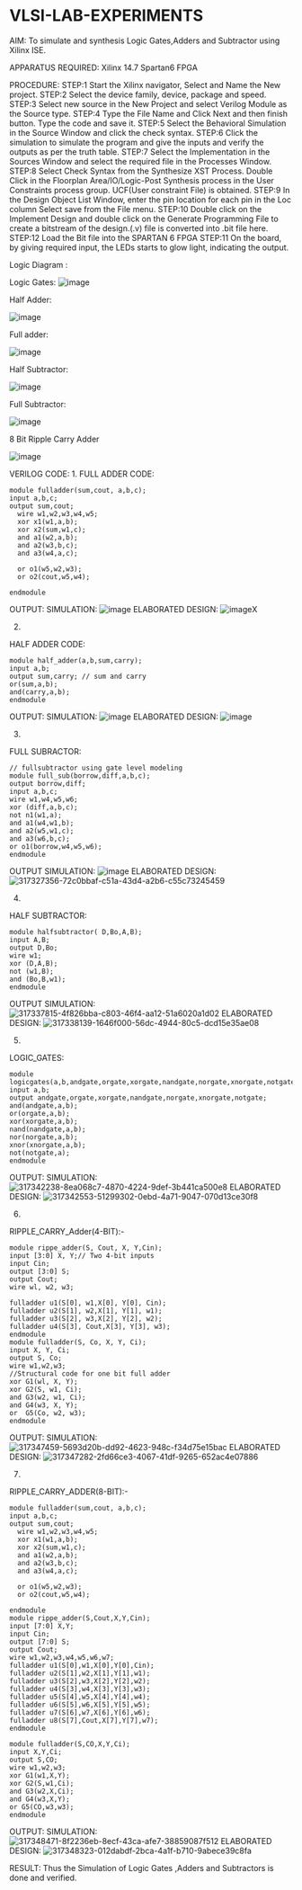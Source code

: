 # VLSI-LAB-EXPERIMENTS
AIM: To simulate and synthesis Logic Gates,Adders and Subtractor using Xilinx ISE.

APPARATUS REQUIRED: Xilinx 14.7 Spartan6 FPGA

PROCEDURE: STEP:1 Start the Xilinx navigator, Select and Name the New project. STEP:2 Select the device family, device, package and speed. STEP:3 Select new source in the New Project and select Verilog Module as the Source type. STEP:4 Type the File Name and Click Next and then finish button. Type the code and save it. STEP:5 Select the Behavioral Simulation in the Source Window and click the check syntax. STEP:6 Click the simulation to simulate the program and give the inputs and verify the outputs as per the truth table. STEP:7 Select the Implementation in the Sources Window and select the required file in the Processes Window. STEP:8 Select Check Syntax from the Synthesize XST Process. Double Click in the Floorplan Area/IO/Logic-Post Synthesis process in the User Constraints process group. UCF(User constraint File) is obtained. STEP:9 In the Design Object List Window, enter the pin location for each pin in the Loc column Select save from the File menu. STEP:10 Double click on the Implement Design and double click on the Generate Programming File to create a bitstream of the design.(.v) file is converted into .bit file here. STEP:12 Load the Bit file into the SPARTAN 6 FPGA STEP:11 On the board, by giving required input, the LEDs starts to glow light, indicating the output.

Logic Diagram :

Logic Gates:
![image](https://github.com/navaneethans/VLSI-LAB-EXPERIMENTS/assets/6987778/ee17970c-3ac9-4603-881b-88e2825f41a4)


Half Adder:

![image](https://github.com/navaneethans/VLSI-LAB-EXPERIMENTS/assets/6987778/0e1ecb96-0c25-4556-832b-aeeedfdfe7b9)


Full adder:

![image](https://github.com/navaneethans/VLSI-LAB-EXPERIMENTS/assets/6987778/9bb3964c-438f-469d-a3de-c1cca6f323fb)


Half Subtractor:

![image](https://github.com/navaneethans/VLSI-LAB-EXPERIMENTS/assets/6987778/731470b7-eb4e-49f8-8bb7-2994052a7184)



Full Subtractor:

![image](https://github.com/navaneethans/VLSI-LAB-EXPERIMENTS/assets/6987778/d66f874b-c1f2-44b3-a035-7149b56430c1)



8 Bit Ripple Carry Adder

![image](https://github.com/navaneethans/VLSI-LAB-EXPERIMENTS/assets/6987778/7385a408-40a5-4203-8050-b72818622d79)



VERILOG CODE:
1.
FULL ADDER CODE:
```
module fulladder(sum,cout, a,b,c);
input a,b,c;
output sum,cout;
  wire w1,w2,w3,w4,w5;
  xor x1(w1,a,b);
  xor x2(sum,w1,c);  
  and a1(w2,a,b);
  and a2(w3,b,c);
  and a3(w4,a,c);
  
  or o1(w5,w2,w3);
  or o2(cout,w5,w4);
    
endmodule
```
OUTPUT:
SIMULATION:
![image](https://github.com/alvin-2003/VLSI-LAB-EXP-1/assets/163816866/da22ffe7-f3cc-4dce-9b56-4338676ccabf)
ELABORATED DESIGN:
![image](https://github.com/alvin-2003/VLSI-LAB-EXP-1/assets/163816866/32f0b070-a80e-45f1-b3cb-a40e85731945)X

2.
HALF ADDER CODE:
```
module half_adder(a,b,sum,carry);
input a,b;
output sum,carry; // sum and carry
or(sum,a,b);
and(carry,a,b);
endmodule
```
OUTPUT:
SIMULATION:
![image](https://github.com/alvin-2003/VLSI-LAB-EXP-1/assets/163816866/6898899c-506a-4247-8f29-24c9519ab0d9)
ELABORATED DESIGN:
![image](https://github.com/alvin-2003/VLSI-LAB-EXP-1/assets/163816866/4c844f64-9255-4427-9519-b1168780cd28)

3.
FULL SUBRACTOR:
```
// fullsubtractor using gate level modeling
module full_sub(borrow,diff,a,b,c);
output borrow,diff;
input a,b,c;
wire w1,w4,w5,w6;
xor (diff,a,b,c);
not n1(w1,a);
and a1(w4,w1,b);
and a2(w5,w1,c);
and a3(w6,b,c);
or o1(borrow,w4,w5,w6);
endmodule
```
OUTPUT
SIMULATION:
![image](https://github.com/alvin-2003/VLSI-LAB-EXP-1/assets/163816866/37bdf45b-db0b-49f9-ac15-d85ae9eebaa4)
ELABORATED DESIGN:
![317327356-72c0bbaf-c51a-43d4-a2b6-c55c73245459](https://github.com/alvin-2003/VLSI-LAB-EXP-1/assets/163816866/c8e64820-5d0b-4bc4-ad15-980e01062773)

4.
HALF SUBTRACTOR:
```
module halfsubtractor( D,Bo,A,B);
input A,B;
output D,Bo;
wire w1;
xor (D,A,B);
not (w1,B);
and (Bo,B,w1);
endmodule
```
OUTPUT
SIMULATION:
![317337815-4f826bba-c803-46f4-aa12-51a6020a1d02](https://github.com/alvin-2003/VLSI-LAB-EXP-1/assets/163816866/162baea4-60b3-499f-b762-75956c2228cd)
ELABORATED DESIGN:
![317338139-1646f000-56dc-4944-80c5-dcd15e35ae08](https://github.com/alvin-2003/VLSI-LAB-EXP-1/assets/163816866/c075dfb9-29c1-4814-8a94-df136aa6b3b7)

5.
LOGIC_GATES: 
```
module logicgates(a,b,andgate,orgate,xorgate,nandgate,norgate,xnorgate,notgate);
input a,b;
output andgate,orgate,xorgate,nandgate,norgate,xnorgate,notgate;
and(andgate,a,b);
or(orgate,a,b);
xor(xorgate,a,b);
nand(nandgate,a,b);  
nor(norgate,a,b);
xnor(xnorgate,a,b);
not(notgate,a);
endmodule
```
OUTPUT:
SIMULATION:
![317342238-8ea068c7-4870-4224-9def-3b441ca500e8](https://github.com/alvin-2003/VLSI-LAB-EXP-1/assets/163816866/82e74947-77fc-4d9a-a0a2-6f9f25f95470)
ELABORATED DESIGN:
![317342553-51299302-0ebd-4a71-9047-070d13ce30f8](https://github.com/alvin-2003/VLSI-LAB-EXP-1/assets/163816866/1dcce76a-7793-40ac-b8ba-5c5299fb85ec)

6.
RIPPLE_CARRY_Adder(4-BIT):-
```
module rippe_adder(S, Cout, X, Y,Cin);
input [3:0] X, Y;// Two 4-bit inputs
input Cin;
output [3:0] S;
output Cout;
wire wl, w2, w3;

fulladder u1(S[0], w1,X[0], Y[0], Cin);
fulladder u2(S[1], w2,X[1], Y[1], w1);
fulladder u3(S[2], w3,X[2], Y[2], w2);
fulladder u4(S[3], Cout,X[3], Y[3], w3);
endmodule
module fulladder(S, Co, X, Y, Ci);
input X, Y, Ci;
output S, Co;
wire w1,w2,w3;
//Structural code for one bit full adder 
xor G1(wl, X, Y);
xor G2(S, w1, Ci);
and G3(w2, w1, Ci);
and G4(w3, X, Y);
or  G5(Co, w2, w3);
endmodule
```
OUTPUT:
SIMULATION:
![317347459-5693d20b-dd92-4623-948c-f34d75e15bac](https://github.com/alvin-2003/VLSI-LAB-EXP-1/assets/163816866/5c76be55-d4a5-484f-99dc-10a686647231)
ELABORATED DESIGN:
![317347282-2fd66ce3-4067-41df-9265-652ac4e07886](https://github.com/alvin-2003/VLSI-LAB-EXP-1/assets/163816866/6402e62e-2b2b-4ec4-916d-62f055ca69db)

7.
RIPPLE_CARRY_ADDER(8-BIT):-
```
module fulladder(sum,cout, a,b,c);
input a,b,c;
output sum,cout;
  wire w1,w2,w3,w4,w5;
  xor x1(w1,a,b);
  xor x2(sum,w1,c);  
  and a1(w2,a,b);
  and a2(w3,b,c);
  and a3(w4,a,c);
  
  or o1(w5,w2,w3);
  or o2(cout,w5,w4);
    
endmodule
module rippe_adder(S,Cout,X,Y,Cin);
input [7:0] X,Y;
input Cin;
output [7:0] S;
output Cout;
wire w1,w2,w3,w4,w5,w6,w7;
fulladder u1(S[0],w1,X[0],Y[0],Cin);
fulladder u2(S[1],w2,X[1],Y[1],w1);
fulladder u3(S[2],w3,X[2],Y[2],w2);
fulladder u4(S[3],w4,X[3],Y[3],w3);
fulladder u5(S[4],w5,X[4],Y[4],w4);
fulladder u6(S[5],w6,X[5],Y[5],w5);
fulladder u7(S[6],w7,X[6],Y[6],w6);
fulladder u8(S[7],Cout,X[7],Y[7],w7);
endmodule

module fulladder(S,CO,X,Y,Ci);
input X,Y,Ci;
output S,CO;
wire w1,w2,w3;
xor G1(w1,X,Y);
xor G2(S,w1,Ci);
and G3(w2,X,Ci);
and G4(w3,X,Y);
or G5(CO,w3,w3);
endmodule
```
OUTPUT:
SIMULATION:
![317348471-8f2236eb-8ecf-43ca-afe7-38859087f512](https://github.com/alvin-2003/VLSI-LAB-EXP-1/assets/163816866/4770dc7f-c350-45ec-99a2-f8a00c3d9cfc)
ELABORATED DESIGN:
![317348323-012dabdf-2bca-4a1f-b710-9abece39c8fa](https://github.com/alvin-2003/VLSI-LAB-EXP-1/assets/163816866/daddb44a-d927-4bd0-bff2-a777cffe4b59)


RESULT:
Thus the Simulation of Logic Gates ,Adders and Subtractors is done and verified.
